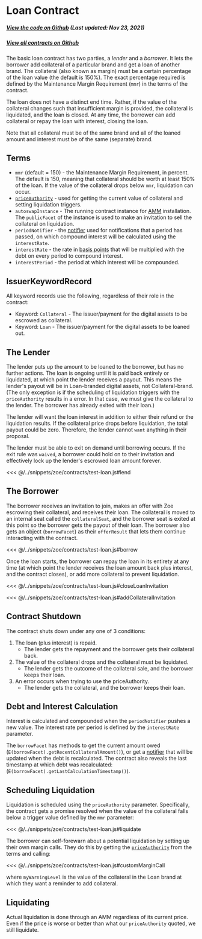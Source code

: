 # Loan Contract

<Zoe-Version/>

##### [View the code on Github](https://github.com/Agoric/agoric-sdk/blob/4e0aece631d8310c7ab8ef3f46fad8981f64d208/packages/zoe/src/contracts/loan/index.js) (Last updated: Nov 23, 2021)
##### [View all contracts on Github](https://github.com/Agoric/agoric-sdk/tree/master/packages/zoe/src/contracts)

The basic loan contract has two parties, a *lender* and a *borrower*.
It lets the borrower add collateral of a particular brand and get a
loan of another brand. The collateral (also known as margin) must be a
certain percentage of the loan value (the default is 150%). The exact
percentage required is defined by the Maintenance Margin Requirement
(`mmr`) in the terms of the contract.

The loan does not have a distinct end time. Rather, if the
value of the collateral changes such that insufficient margin is
provided, the collateral is liquidated, and the loan is closed. At any
time, the borrower can add collateral or repay the loan with interest,
closing the loan.

Note that all collateral must be of the same brand and all of the
loaned amount and interest must be of the same (separate) brand.

## Terms
* `mmr` (default = 150) - the Maintenance Margin Requirement, in
   percent. The default is 150, meaning that collateral should be
   worth at least 150% of the loan. If the value of the collateral
   drops below `mmr`, liquidation can occur.
* [`priceAuthority`](/guides/zoe/price-authority.md) - used for getting the current value of
   collateral and setting liquidation triggers.
* `autoswapInstance` - The running contract instance for
   [AMM](./constantProductAMM.md) installation. The `publicFacet`
   of the instance is used to make an invitation to sell the
   collateral on liquidation.
* `periodNotifier` - the [notifier](/guides/js-programming/notifiers.md) used for notifications
   that a period has passed, on which compound interest will be
   calculated using the `interestRate`.
* `interestRate` - the rate in [basis points](https://www.investopedia.com/terms/b/basispoint.asp) that will be multiplied
   with the debt on every period to compound interest.
* `interestPeriod` - the period at which interest will be compounded.

## IssuerKeywordRecord

All keyword records use the following, regardless of their role in
the contract:

* Keyword: `Collateral` - The issuer/payment for the digital assets to be
   escrowed as collateral.
* Keyword: `Loan` - The issuer/payment for the digital assets to be loaned
   out.

## The Lender

The lender puts up the amount to be loaned to the borrower, but has no
further actions. The loan is ongoing until it is paid back entirely or
liquidated, at which point the lender receives a payout. This means
the lender's payout will be in Loan-branded digital assets,
not Collateral-brand. (The only exception is if the scheduling
of liquidation triggers with the `priceAuthority` results in a error. In
that case, we must give the collateral to the lender.
The borrower has already exited with their loan.)

The lender will want the loan interest in addition to either their refund
or the liquidation results. If the collateral price drops
before liquidation, the total payout could be zero.
Therefore, the lender cannot `want` anything in their proposal.

The lender must be able to exit on demand until borrowing occurs. If
the exit rule was `waived`, a borrower could hold on to their
invitation and effectively lock up the lender's escrowed loan amount
forever.

<<< @/../snippets/zoe/contracts/test-loan.js#lend

## The Borrower

The borrower receives an invitation to join, makes an offer with Zoe
escrowing their collateral, and receives their loan. The collateral is
moved to an internal seat called the `collateralSeat`, and the borrower seat
is exited at this point so the borrower gets the payout of their loan.
The borrower also gets an object (`borrowFacet`) as their `offerResult` that
lets them continue interacting with the contract.

<<< @/../snippets/zoe/contracts/test-loan.js#borrow

Once the loan starts, the borrower can repay the loan in its
entirety at any time (at which point the lender receives the loan amount back plus
interest, and the contract closes), or add more collateral to prevent
liquidation.

<<< @/../snippets/zoe/contracts/test-loan.js#closeLoanInvitation

<<< @/../snippets/zoe/contracts/test-loan.js#addCollateralInvitation

## Contract Shutdown

The contract shuts down under any one of 3 conditions:
1. The loan (plus interest) is repaid.
   * The lender gets the repayment and the borrower gets
    their collateral back.
2. The value of the collateral drops and the collateral must be
   liquidated.
   * The lender gets the outcome of the collateral sale, and the borrower keeps their loan.
3. An error occurs when trying to use the priceAuthority.
   * The lender gets the collateral, and the borrower keeps their loan.

## Debt and Interest Calculation

Interest is calculated and compounded when the
`periodNotifier` pushes a new value. The interest rate per period
is defined by the `interestRate` parameter.

The `borrowFacet` has methods to get the current amount owed
(`E(borrowFacet).getRecentCollateralAmount()`), or get a
[notifier](/guides/js-programming/notifiers.md) that will be updated when the debt
is recalculated. The contract also reveals the last timestamp at which debt was
recalculated: (`E(borrowFacet).getLastCalculationTimestamp()`).

## Scheduling Liquidation

Liquidation is scheduled using the `priceAuthority` parameter.
Specifically, the contract gets a promise resolved when the value of the
collateral falls below a trigger value defined by the `mmr` parameter:

<<< @/../snippets/zoe/contracts/test-loan.js#liquidate

The borrower can self-forewarn about a potential liquidation by setting up their own margin calls.
They do this by getting the [`priceAuthority`](/guides/zoe/price-authority.md) from the terms and calling:

<<< @/../snippets/zoe/contracts/test-loan.js#customMarginCall

where `myWarningLevel` is the value of the collateral in the Loan brand at which they
want a reminder to add collateral.

## Liquidating

Actual liquidation is done through an AMM
regardless of its current price.
Even if the price is worse or better than what our `priceAuthority`
quoted, we still liquidate.
